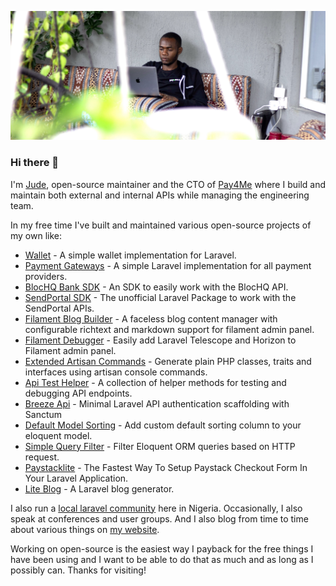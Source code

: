 ![](https://github.com/stephenjude/stephenjude/blob/master/cover_image.jpg)

### Hi there 👋

I'm [Jude](https://stephenjude.me), open-source maintainer and the CTO of [Pay4Me](https://pay4me.app/) where I build and maintain both external and internal APIs while managing the engineering team.

In my free time I've built and maintained various open-source projects of my own like:

- [Wallet](https://github.com/stephenjude/laravel-wallet) - A simple wallet implementation for Laravel.
- [Payment Gateways](https://github.com/stephenjude/laravel-payment-gateways) - A simple Laravel implementation for all payment providers.
- [BlocHQ Bank SDK](https://github.com/stephenjude/blochq-php-sdk) - An SDK to easily work with the BlocHQ API.
- [SendPortal SDK](https://github.com/stephenjude/laravel-sendportal) - The unofficial Laravel Package to work with the SendPortal APIs.
- [Filament Blog Builder](https://github.com/stephenjude/filament-blog) - A faceless blog content manager with configurable richtext and markdown support for filament admin panel.
- [Filament Debugger](https://github.com/stephenjude/filament-debugger) - Easily add Laravel Telescope and Horizon to Filament admin panel.
- [Extended Artisan Commands](https://github.com/stephenjude/extended-artisan-commands) - Generate plain PHP classes, traits and interfaces using artisan console commands.
- [Api Test Helper](https://github.com/stephenjude/api-test-helper) - A collection of helper methods for testing and debugging API endpoints.
- [Breeze Api](https://github.com/stephenjude/breeze-api) - Minimal Laravel API authentication scaffolding with Sanctum
- [Default Model Sorting](https://github.com/stephenjude/default-model-sorting) - Add custom default sorting column to your eloquent model.
- [Simple Query Filter](https://github.com/stephenjude/simple-query-filter) - Filter Eloquent ORM queries based on HTTP request.
- [Paystacklite](https://github.com/stephenjude/paystack-lite) - The Fastest Way To Setup Paystack Checkout Form In Your Laravel Application.
- [Lite Blog](https://github.com/stephenjude/lite-blog) - A Laravel blog generator.

I also run a [local laravel community](https://chat.whatsapp.com/E8JlxxKj9cECSihKA92fgG) here in Nigeria. Occasionally, I also speak at conferences and user groups. And I also blog from time to time about various things on [my website](https://stephenjude.me).

Working on open-source is the easiest way I payback for the free things I have been using and I want to be able to do that as much and as long as I possibly can. Thanks for visiting!
